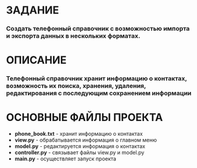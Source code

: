 # ЗАДАНИЕ
### Создать телефонный справочник с возможностью импорта и экспорта данных в нескольких форматах.

# ОПИСАНИЕ
### Телефонный справочник хранит информацию о контактах, возможность их поиска, хранения, удаления, редактирования с последующим сохранением информации

# ОСНОВНЫЕ ФАЙЛЫ ПРОЕКТА
* **phone_book.txt** - хранит информацию о контактах
* **view.py** - обрабатывается информация о главном меню
* **model.py** - редактируется информация о контактах
* **controller.py** - cвязывает файлы  view.py и model.py
* **main.py** - осуществляет запуск проекта